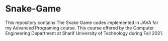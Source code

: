 # Snake-Game
This repository contains The Snake Game codes implemented in JAVA for my Advanced Programing course. This course offered by the Computer Engineering Department at Sharif University of Technology during Fall 2021. 
